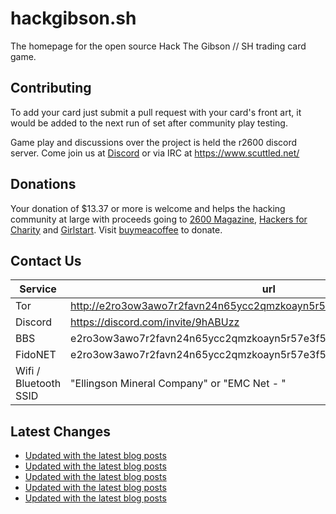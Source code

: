 # hackgibson.sh
The homepage for the open source Hack The Gibson // SH trading card game.


## Contributing

To add your card just submit a pull request with your card's front art, it would be added to the next run of set after community play testing.

Game play and discussions over the project is held the r2600 discord server. Come join us at [Discord](https://discord.com/invite/9hABUzz) or via IRC at https://www.scuttled.net/


## Donations

Your donation of $13.37 or more is welcome and helps the hacking community at large with proceeds going to [2600 Magazine](https://2600.com/), [Hackers for Charity](https://hackersforcharity.org) and [Girlstart](https://girlstart.org).  Visit [buymeacoffee](https://www.buymeacoffee.com/hackgibson.sh) to donate.


## Contact Us

Service | url
-|-
Tor | http://e2ro3ow3awo7r2favn24n65ycc2qmzkoayn5r57e3f56nvjwdcgg32ad.onion
Discord | https://discord.com/invite/9hABUzz
BBS | e2ro3ow3awo7r2favn24n65ycc2qmzkoayn5r57e3f56nvjwdcgg32ad.onion:23
FidoNET | e2ro3ow3awo7r2favn24n65ycc2qmzkoayn5r57e3f56nvjwdcgg32ad.onion:24554
Wifi / Bluetooth SSID | "Ellingson Mineral Company" or "EMC Net - <fidonet address>"

## Latest Changes
<!-- BLOG-POST-LIST:START -->
- [Updated with the latest blog posts](https://github.com/DFW2600/hackgibson.sh/commit/2f9b405b6c1be387e012fadbb2ae6fcf5081a4bc)
- [Updated with the latest blog posts](https://github.com/DFW2600/hackgibson.sh/commit/5e296cd670524b915bb9b023bf28791fbc12bdb3)
- [Updated with the latest blog posts](https://github.com/DFW2600/hackgibson.sh/commit/5716e3037bf4aaf98de8cfe7b1f465445dd7abc3)
- [Updated with the latest blog posts](https://github.com/DFW2600/hackgibson.sh/commit/599c173125cb0f48ba81b8da1f24596da04c8f15)
- [Updated with the latest blog posts](https://github.com/DFW2600/hackgibson.sh/commit/92d2391edaee7e69e5cddd2dc228fcc979a1a6f7)
<!-- BLOG-POST-LIST:END -->
